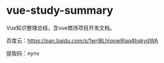 # vue-study-summary
Vue知识整理总结，含vue商场项目开发文档。

百度云：https://pan.baidu.com/s/1wrjBLhlopw8laq4bskydWA

提取码：nynv
